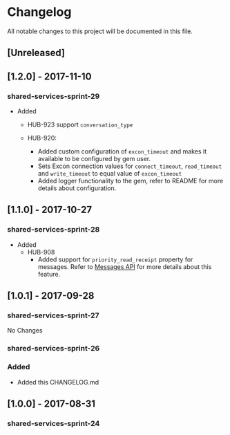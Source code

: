 # Changelog
All notable changes to this project will be documented in this file.

## [Unreleased]

## [1.2.0] - 2017-11-10
### shared-services-sprint-29

  - Added
    - HUB-923 support `conversation_type`

    - HUB-920:
      - Added custom configuration of `excon_timeout` and makes it available to be configured by gem user.
      - Sets Excon connection values for `connect_timeout`, `read_timeout` and `write_timeout` to equal value of `excon_timeout`
      - Added logger functionality to the gem, refer to README for more details about configuration.


## [1.1.0] - 2017-10-27
### shared-services-sprint-28
  - Added
    - HUB-908
        - Added support for `priority_read_receipt` property for messages.  Refer to [Messages API](https://github.com/USSBA/message-api) for more details about this feature.

## [1.0.1] - 2017-09-28
### shared-services-sprint-27

  No Changes

### shared-services-sprint-26
### Added
  - Added this CHANGELOG.md

## [1.0.0] - 2017-08-31
### shared-services-sprint-24
